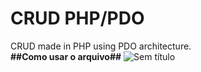 # CRUD PHP/PDO
CRUD made in PHP using PDO architecture.<br>
**##Como usar o arquivo##**
![Sem título](https://user-images.githubusercontent.com/73872086/127439761-14fbb366-8a2d-4be2-a4bc-13a4e2e57418.png)

